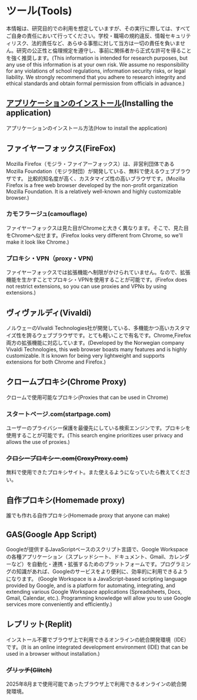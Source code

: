 # ツール(Tools)
本情報は、研究目的での利用を想定していますが、その実行に際しては、すべてご自身の責任において行ってください。学校・職場の規約違反、情報セキュリティリスク、法的責任など、あらゆる事態に対して当方は一切の責任を負いません。研究の公正性と倫理規定を遵守し、事前に関係者から正式な許可を得ることを強く推奨します。(This information is intended for research purposes, but any use of this information is at your own risk. We assume no responsibility for any violations of school regulations, information security risks, or legal liability. We strongly recommend that you adhere to research integrity and ethical standards and obtain formal permission from officials in advance.)
## [アプリケーションのインストール](Install.md)(Installing the application)
アプリケーションのインストール方法(How to install the application)
## ファイヤーフォックス(FireFox)
Mozilla Firefox（モジラ・ファイアーフォックス）は、非営利団体であるMozilla Foundation（モジラ財団）が開発している、無料で使えるウェブブラウザです。 比較的知名度が高く、カスタマイズ性の高いブラウザです。(Mozilla Firefox is a free web browser developed by the non-profit organization Mozilla Foundation. It is a relatively well-known and highly customizable browser.)
### カモフラージュ(camouflage)
ファイヤーフォックスは見た目がChromeと大きく異なります。そこで、見た目をChromeへ似せます。(Firefox looks very different from Chrome, so we'll make it look like Chrome.)
### プロキシ・VPN（proxy・VPN)
ファイヤーフォックスでは拡張機能へ制限がかけられていません。なので、拡張機能を生かすことでプロキシ・VPNを使用することが可能です。(Firefox does not restrict extensions, so you can use proxies and VPNs by using extensions.)
## ヴィヴァルディ(Vivaldi)
ノルウェーのVivaldi Technologies社が開発している、多機能かつ高いカスタマイズ性を誇るウェブブラウザです。とても軽いことで有名です。Chrome,Firefox両方の拡張機能に対応しています。(Developed by the Norwegian company Vivaldi Technologies, this web browser boasts many features and is highly customizable. It is known for being very lightweight and supports extensions for both Chrome and Firefox.)
## クロームプロキシ(Chrome Proxy)
クロームで使用可能なプロキシ(Proxies that can be used in Chrome)
### スタートページ.com(startpage.com)
ユーザーのプライバシー保護を最優先にしている検索エンジンです。プロキシを使用することが可能です。(This search engine prioritizes user privacy and allows the use of proxies.)
### ~~クロシープロキシー.com(CroxyProxy.com)~~
無料で使用できたプロキシサイト。また使えるようになっていたら教えてください。
## 自作プロキシ(Homemade proxy)
誰でも作れる自作プロキシ(Homemade proxy that anyone can make)
## GAS(Google App Script)
Googleが提供するJavaScriptベースのスクリプト言語で、Google Workspaceの各種アプリケーション（スプレッドシート、ドキュメント、Gmail、カレンダーなど）を自動化・連携・拡張するためのプラットフォームです。プログラミングの知識があれば、Googleのサービスをより便利に、効率的に利用できるようになります。 (Google Workspace is a JavaScript-based scripting language provided by Google, and is a platform for automating, integrating, and extending various Google Workspace applications (Spreadsheets, Docs, Gmail, Calendar, etc.). Programming knowledge will allow you to use Google services more conveniently and efficiently.)
## レプリット(Replit)
インストール不要でブラウザ上で利用できるオンラインの統合開発環境（IDE）です。(It is an online integrated development environment (IDE) that can be used in a browser without installation.)
### ~~グリッチ(Glitch)~~
2025年8月まで使用可能であったブラウザ上で利用できるオンラインの統合開発環境。

